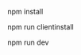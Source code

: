 
npm install

<!-- install front end depedencies by using this command -->
npm run clientinstall

<!-- this command will up both servers cuncrently -->
npm run dev